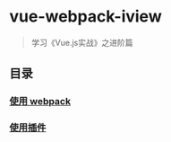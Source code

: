 # vue-webpack-iview
> 学习《Vue.js实战》之进阶篇

## 目录
### [使用 webpack](/doc/webpack.md)
### [使用插件](/doc/plugin.md)